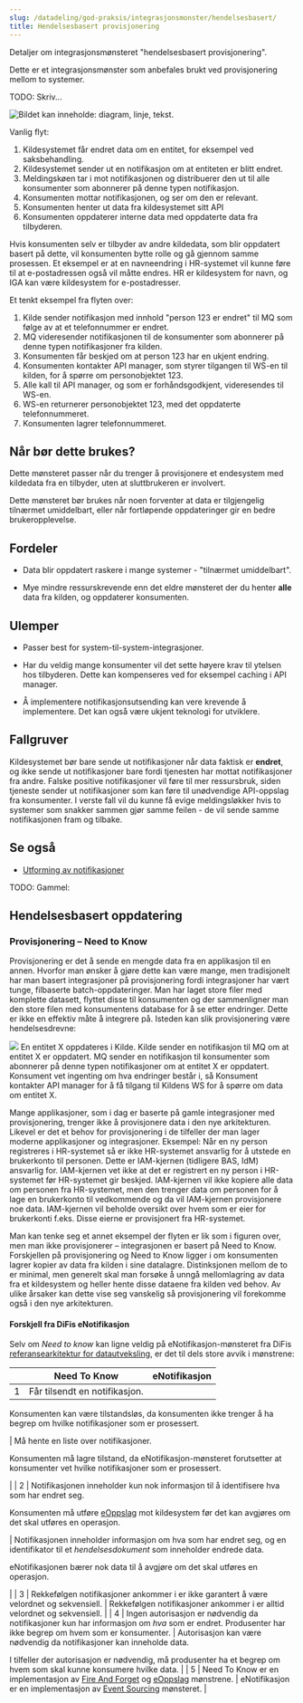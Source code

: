 ```yaml
---
slug: /datadeling/god-praksis/integrasjonsmonster/hendelsesbasert/
title: Hendelsesbasert provisjonering
---
```


Detaljer om integrasjonsmønsteret "hendelsesbasert provisjonering".

Dette er et integrasjonsmønster som anbefales brukt ved provisjonering mellom to systemer.


TODO: Skriv...


![Bildet kan inneholde: diagram, linje, tekst.](/datadeling/img/ws-mq-sirkel.png)


Vanlig flyt:


1. Kildesystemet får endret data om en entitet, for eksempel ved saksbehandling.
2. Kildesystemet sender ut en notifikasjon om at entiteten er blitt endret.
3. Meldingskøen tar i mot notifikasjonen og distribuerer den ut til alle konsumenter som abonnerer på denne typen notifikasjon.
4. Konsumenten mottar notifikasjonen, og ser om den er relevant.
5. Konsumenten henter ut data fra kildesystemet sitt API
6. Konsumenten oppdaterer interne data med oppdaterte data fra tilbyderen.


Hvis konsumenten selv er tilbyder av andre kildedata, som blir oppdatert basert
på dette, vil konsumenten bytte rolle og gå gjennom samme prosessen. Et
eksempel er at en navneendring i HR-systemet vil kunne føre til at
e-postadressen også vil måtte endres. HR er kildesystem for navn, og IGA kan
være kildesystem for e-postadresser.


Et tenkt eksempel fra flyten over:

1. Kilde sender notifikasjon med innhold "person 123 er endret" til MQ som følge av at et telefonnummer er endret.
2. MQ videresender notifikasjonen til de konsumenter som abonnerer på denne typen notifikasjoner fra kilden.
3. Konsumenten får beskjed om at person 123 har en ukjent endring.
4. Konsumenten kontakter API manager, som styrer tilgangen til WS-en til kilden, for å spørre om personobjektet 123.
5. Alle kall til API manager, og som er forhåndsgodkjent, videresendes til WS-en.
6. WS-en returnerer personobjektet 123, med det oppdaterte telefonnummeret.
7. Konsumenten lagrer telefonnummeret.


## Når bør dette brukes?

Dette mønsteret passer når du trenger å provisjonere et endesystem med
kildedata fra en tilbyder, uten at sluttbrukeren er involvert.

Dette mønsteret bør brukes når noen forventer at data er tilgjengelig tilnærmet
umiddelbart, eller når fortløpende oppdateringer gir en bedre brukeropplevelse.


## Fordeler


* Data blir oppdatert raskere i mange systemer - "tilnærmet umiddelbart".

* Mye mindre ressurskrevende enn det eldre mønsteret der du henter **alle**
data fra kilden, og oppdaterer konsumenten.


## Ulemper


* Passer best for system-til-system-integrasjoner.

* Har du veldig mange konsumenter vil det sette høyere krav til ytelsen hos
tilbyderen. Dette kan kompenseres ved for eksempel caching i API manager.

* Å implementere notifikasjonsutsending kan vere krevende å implementere. Det
kan også være ukjent teknologi for utviklere.


## Fallgruver


Kildesystemet bør bare sende ut notifikasjoner når data faktisk er **endret**,
og ikke sende ut notifikasjoner bare fordi tjenesten har mottat notifikasjoner
fra andre. Falske positive notifikasjoner vil føre til mer ressursbruk, siden
tjeneste sender ut notifikasjoner som kan føre til unødvendige API-oppslag fra
konsumenter. I verste fall vil du kunne få evige meldingsløkker hvis to
systemer som snakker sammen gjør samme feilen - de vil sende samme
notifikasjonen fram og tilbake.


## Se også


* [Utforming av notifikasjoner](/docs/datadeling/god-praksis/notifikasjonsdesign)


TODO: Gammel:


## Hendelsesbasert oppdatering


### Provisjonering – Need to Know


Provisjonering er det å sende en mengde data fra en applikasjon til en annen. Hvorfor man ønsker å gjøre dette kan være mange, men tradisjonelt har man basert integrasjoner på provisjonering fordi integrasjoner har vært tunge, filbaserte batch-oppdateringer. Man har laget store filer med komplette datasett, flyttet disse til konsumenten og der sammenligner man den store filen med konsumentens database for å se etter endringer. Dette er ikke en effektiv måte å integrere på. Isteden kan slik provisjonering være hendelsesdrevne:


![](/datadeling/img/ws-mq-sirkel.png)
En entitet X oppdateres i Kilde. Kilde sender en notifikasjon til MQ om at entitet X er oppdatert. MQ sender en notifikasjon til konsumenter som abonnerer på denne typen notifikasjoner om at entitet X er oppdatert. Konsument vet ingenting om hva endringer består i, så Konsument kontakter API manager for å få tilgang til Kildens WS for å spørre om data om entitet X.

Mange applikasjoner, som i dag er baserte på gamle integrasjoner med provisjonering, trenger ikke å provisjonere data i den nye arkitekturen. Likevel er det et behov for provisjonering i de tilfeller der man lager moderne applikasjoner og integrasjoner. Eksempel: Når en ny person registreres i HR-systemet så er ikke HR-systemet ansvarlig for å utstede en brukerkonto til personen. Dette er IAM-kjernen (tidligere BAS, IdM) ansvarlig for. IAM-kjernen vet ikke at det er registrert en ny person i HR-systemet før HR-systemet gir beskjed. IAM-kjernen vil ikke kopiere alle data om personen fra HR-systemet, men den trenger data om personen for å lage en brukerkonto til vedkommende og da vil IAM-kjernen provisjonere noe data. IAM-kjernen vil beholde oversikt over hvem som er eier for brukerkonti f.eks. Disse eierne er provisjonert fra HR-systemet.


Man kan tenke seg et annet eksempel der flyten er lik som i figuren over, men man ikke provisjonerer – integrasjonen er basert på Need to Know. Forskjellen på provisjonering og Need to Know ligger i om konsumenten lagrer kopier av data fra kilden i sine datalagre. Distinksjonen mellom de to er minimal, men generelt skal man forsøke å unngå mellomlagring av data fra et kildesystem og heller hente disse dataene fra kilden ved behov. Av ulike årsaker kan dette vise seg vanskelig så provisjonering vil forekomme også i den nye arkitekturen.


#### Forskjell fra DiFis eNotifikasjon


Selv om *Need to know* kan ligne veldig på eNotifikasjon-mønsteret fra DiFis [referansearkitektur for datautveksling](https://doc.difi.no/nasjonal-arkitektur/nab_referanse_arkitekturer_datautveksling/), er det til dels store avvik i mønstrene:




|  | Need To Know | eNotifikasjon |
| --- | --- | --- |
| 1 | Får tilsendt en notifikasjon.


Konsumenten kan være tilstandsløs, da konsumenten ikke trenger å ha begrep om hvilke notifikasjoner som er prosessert.

 | Må hente en liste over notifikasjoner.


Konsumenten må lagre tilstand, da eNotifikasjon-mønsteret forutsetter at konsumenter vet hvilke notifikasjoner som er prosessert.

 |
| 2 | Notifikasjonen inneholder kun nok informasjon til å identifisere hva som har endret seg.


Konsumenten må utføre [eOppslag](https://doc.difi.no/nasjonal-arkitektur/nab_referanse_arkitekturer_datautveksling/#_eoppslag_generelt_arkitekturm%C3%B8nster) mot kildesystem før det kan avgjøres om det skal utføres en operasjon.

 | Notifikasjonen inneholder informasjon om hva som har endret seg, og en identifikator til et *hendelsesdokument* som inneholder endrede data.


eNotifikasjonen bærer nok data til å avgjøre om det skal utføres en operasjon.

 |
| 3 | Rekkefølgen notifikasjoner ankommer i er ikke garantert å være velordnet og sekvensiell. | Rekkefølgen notifikasjoner ankommer i er alltid velordnet og sekvensiell. |
| 4 | Ingen autorisasjon er nødvendig da notifikasjoner kun har informasjon om *hva* som er endret. Produsenter har ikke begrep om hvem som er konsumenter. | Autorisasjon kan være nødvendig da notifikasjoner kan inneholde data.  

  

 I tilfeller der autorisasjon er nødvendig, må produsenter ha et begrep om hvem som skal kunne konsumere hvilke data. |
| 5 | Need To Know er en implementasjon av [Fire And Forget](https://www.enterpriseintegrationpatterns.com/patterns/conversation/FireAndForget.html) og [eOppslag](https://doc.difi.no/nasjonal-arkitektur/nab_referanse_arkitekturer_datautveksling/#_eoppslag_generelt_arkitekturm%C3%B8nster) mønstrene. | eNotifikasjon er en implementasjon av [Event Sourcing](https://martinfowler.com/eaaDev/EventSourcing.html) mønsteret. |

